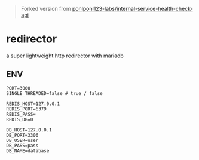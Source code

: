 > Forked version from [ponlponl123-labs/internal-service-health-check-api](https://github.com/ponlponl123-labs/internal-service-health-check-api)

# redirector
a super lightweight http redirector with mariadb

## ENV
```env
PORT=3000
SINGLE_THREADED=false # true / false

REDIS_HOST=127.0.0.1
REDIS_PORT=6379
REDIS_PASS=
REDIS_DB=0

DB_HOST=127.0.0.1
DB_PORT=3306
DB_USER=user
DB_PASS=pass
DB_NAME=database
```